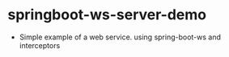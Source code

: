 # springboot-ws-server-demo

* Simple example of a web service. using spring-boot-ws and interceptors